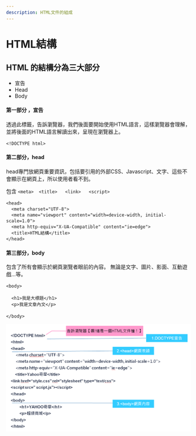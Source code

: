 ```yaml
---
description: HTML文件的組成
---
```


# HTML結構

## HTML 的結構分為三大部分

* 宣告
* Head
* Body

#### 第一部分 ，宣告

透過此標籤，告訴瀏覽器，我們後面要開始使用HTML語言，這樣瀏覽器會理解，並將後面的HTML語言解讀出來，呈現在瀏覽器上。

```markup
<!DOCTYPE html>
```

#### 第二部分，head

head專門放網頁重要資訊，包括要引用的外部CSS、Javascript、文字、這些不會顯示在網頁上，所以使用者看不到。

包含 `<meta>  <title>   <link>   <script>`

```markup
<head>
  <meta charset="UTF-8">
  <meta name="viewport" content="width=device-width, initial-scale=1.0">
  <meta http-equiv="X-UA-Compatible" content="ie=edge">
  <title>HTML結構</title>
</head>
```

#### 第三部分，body

包含了所有會顯示於網頁瀏覽者眼前的內容。 無論是文字、圖片、影面、互動遊戲...等。

```markup
<body>

  <h1>我是大標題</h1>
  <p>我是文章內文</p>
  
</body>
```

![](../.gitbook/assets/image%20%2822%29.png)

